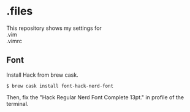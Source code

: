 # .files
This repository shows my settings for  
.vim  
.vimrc  

## Font
Install Hack from brew cask.
~~~~
$ brew cask install font-hack-nerd-font
~~~~

Then, fix the "Hack Regular Nerd Font Complete 13pt." in profile of the terminal.

